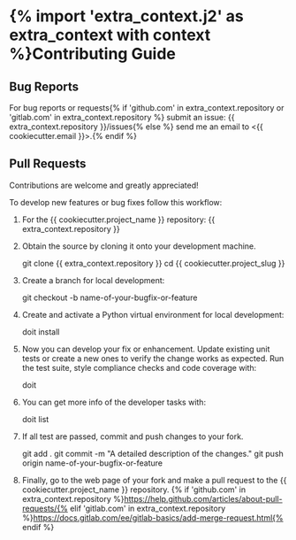 {% import 'extra_context.j2' as extra_context with context %}Contributing Guide
==================

Bug Reports
-----------

For bug reports or requests{% if 'github.com' in extra_context.repository or 'gitlab.com' in extra_context.repository %} submit an issue: {{ extra_context.repository }}/issues{% else %} send me an email to <{{ cookiecutter.email }}>.{% endif %}

Pull Requests
-------------

Contributions are welcome and greatly appreciated!

To develop new features or bug fixes follow this workflow:

1. For the {{ cookiecutter.project_name }} repository: {{ extra_context.repository }}

2. Obtain the source by cloning it onto your development machine.

    git clone {{ extra_context.repository }}
    cd {{ cookiecutter.project_slug }}

3. Create a branch for local development:

    git checkout -b name-of-your-bugfix-or-feature

4. Create and activate a Python virtual environment for local development:

    doit install

5. Now you can develop your fix or enhancement. Update existing unit tests or create a new ones to verify the change works as expected. Run the test suite, style compliance checks and code coverage with:

    doit

6. You can get more info of the developer tasks with:

    doit list

7. If all test are passed, commit and push changes to your fork.

    git add .
    git commit -m "A detailed description of the changes."
    git push origin name-of-your-bugfix-or-feature

8. Finally, go to the web page of your fork and make a pull request to the {{ cookiecutter.project_name }} repository.
{% if 'github.com' in extra_context.repository %}https://help.github.com/articles/about-pull-requests/{% elif 'gitlab.com' in extra_context.repository %}https://docs.gitlab.com/ee/gitlab-basics/add-merge-request.html{% endif %}
